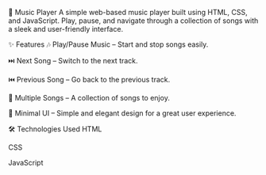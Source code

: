 🎵 Music Player
A simple web-based music player built using HTML, CSS, and JavaScript. Play, pause, and navigate through a collection of songs with a sleek and user-friendly interface.

✨ Features
🎶 Play/Pause Music – Start and stop songs easily.

⏭️ Next Song – Switch to the next track.

⏮️ Previous Song – Go back to the previous track.

📂 Multiple Songs – A collection of songs to enjoy.

🎨 Minimal UI – Simple and elegant design for a great user experience.

🛠️ Technologies Used
HTML

CSS 

JavaScript 

